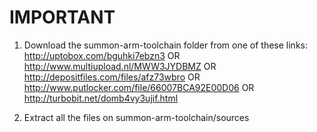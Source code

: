 IMPORTANT
===========

1. Download the summon-arm-toolchain folder from one of these links:
http://uptobox.com/bguhki7ebzn3
OR
http://www.multiupload.nl/MWW3JYDBMZ
OR
http://depositfiles.com/files/afz73wbro
OR
http://www.putlocker.com/file/66007BCA92E00D06
OR
http://turbobit.net/domb4vy3ujif.html

2. Extract all the files on summon-arm-toolchain/sources 